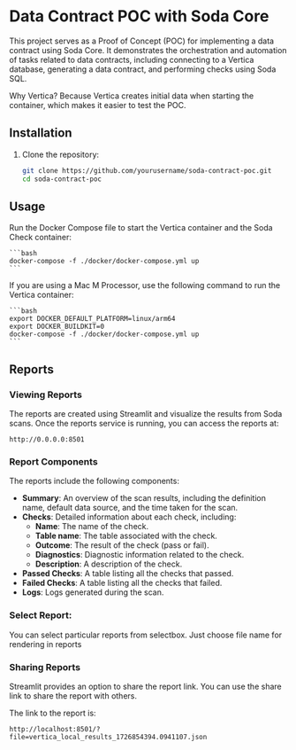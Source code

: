 # Data Contract POC with Soda Core

This project serves as a Proof of Concept (POC) for implementing a data contract using Soda Core. It demonstrates the orchestration and automation of tasks related to data contracts, including connecting to a Vertica database, generating a data contract, and performing checks using Soda SQL.

Why Vertica? Because Vertica creates initial data when starting the container, which makes it easier to test the POC.

## Installation

1. Clone the repository:

    ```bash
    git clone https://github.com/yourusername/soda-contract-poc.git
    cd soda-contract-poc
    ```

## Usage
Run the Docker Compose file to start the Vertica container and the Soda Check container:

    ```bash
    docker-compose -f ./docker/docker-compose.yml up
    ```

If you are using a Mac M Processor, use the following command to run the Vertica container:

    ```bash
    export DOCKER_DEFAULT_PLATFORM=linux/arm64
    export DOCKER_BUILDKIT=0
    docker-compose -f ./docker/docker-compose.yml up
    ```

## Reports
### Viewing Reports
The reports are created using Streamlit and visualize the results from Soda scans. Once the reports service is running, you can access the reports at:
```
http://0.0.0.0:8501
```

### Report Components 
The reports include the following components:

- **Summary**: An overview of the scan results, including the definition name, default data source, and the time taken for the scan.
- **Checks**: Detailed information about each check, including:
    - **Name**: The name of the check.
    - **Table name**: The table associated with the check.
    - **Outcome**: The result of the check (pass or fail).
    - **Diagnostics**: Diagnostic information related to the check.
    - **Description**: A description of the check.
- **Passed Checks**: A table listing all the checks that passed.
- **Failed Checks**: A table listing all the checks that failed.
- **Logs**: Logs generated during the scan.

### Select Report:
You can select particular reports from selectbox. Just choose file name for rendering in reports 

### Sharing Reports
Streamlit provides an option to share the report link. You can use the share link to share the report with others.

The link to the report is:
```
http://localhost:8501/?file=vertica_local_results_1726854394.0941107.json